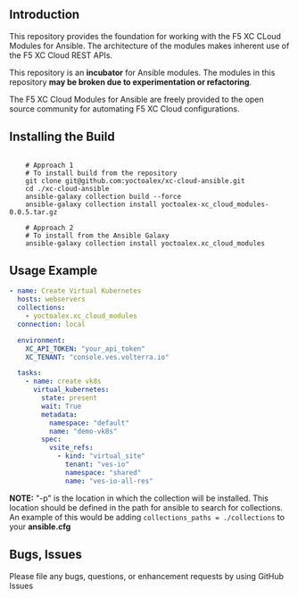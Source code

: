 Introduction
------------

This repository provides the foundation for working with the F5 XC CLoud Modules for Ansible.
The architecture of the modules makes inherent use of the F5 XC Cloud REST APIs.

This repository is an **incubator** for Ansible modules. The modules in this repository **may be
broken due to experimentation or refactoring**.

The F5 XC Cloud Modules for Ansible are freely provided to the open source community for automating F5 XC Cloud configurations.


Installing the Build
----------------------------

```shell

    # Approach 1
    # To install build from the repository
    git clone git@github.com:yoctoalex/xc-cloud-ansible.git
    cd ./xc-cloud-ansible
    ansible-galaxy collection build --force
    ansible-galaxy collection install yoctoalex-xc_cloud_modules-0.0.5.tar.gz 

    # Approach 2
    # To install from the Ansible Galaxy
    ansible-galaxy collection install yoctoalex.xc_cloud_modules 
```

Usage Example
----------------------------
```yaml
- name: Create Virtual Kubernetes
  hosts: webservers
  collections:
    - yoctoalex.xc_cloud_modules
  connection: local

  environment:
    XC_API_TOKEN: "your_api_token"
    XC_TENANT: "console.ves.volterra.io"

  tasks:
    - name: create vk8s
      virtual_kubernetes:
        state: present
        wait: True
        metadata:
          namespace: "default"
          name: "demo-vk8s"
        spec:
          vsite_refs:
            - kind: "virtual_site"
              tenant: "ves-io"
              namespace: "shared"
              name: "ves-io-all-res"
```


**NOTE:** "-p" is the location in which the collection will be installed. This location should be defined in the path for
ansible to search for collections. An example of this would be adding ``collections_paths = ./collections``
to your **ansible.cfg**

Bugs, Issues
------------

Please file any bugs, questions, or enhancement requests by using GitHub Issues
